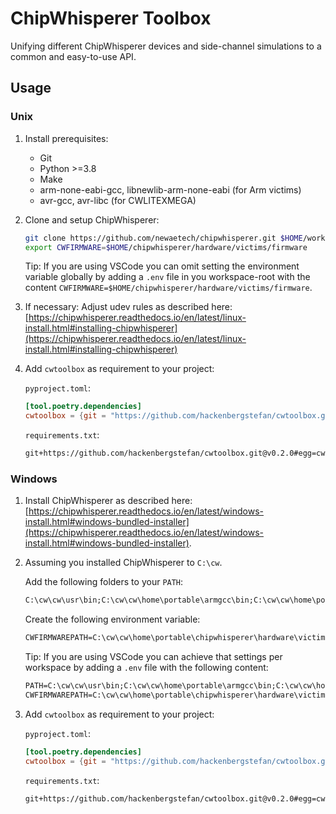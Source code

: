# ChipWhisperer Toolbox

Unifying different ChipWhisperer devices and side-channel simulations to a common and easy-to-use API.

## Usage

### Unix

1. Install prerequisites:
   - Git
   - Python >=3.8
   - Make
   - arm-none-eabi-gcc, libnewlib-arm-none-eabi (for Arm victims)
   - avr-gcc, avr-libc (for CWLITEXMEGA)
2. Clone and setup ChipWhisperer:

   ```sh
   git clone https://github.com/newaetech/chipwhisperer.git $HOME/work/chipwhisperer
   export CWFIRMWARE=$HOME/chipwhisperer/hardware/victims/firmware
   ```

   Tip: If you are using VSCode you can omit setting the environment variable globally by adding a `.env` file in you workspace-root with the content `CWFIRMWARE=$HOME/chipwhisperer/hardware/victims/firmware`.

3. If necessary: Adjust udev rules as described here: [https://chipwhisperer.readthedocs.io/en/latest/linux-install.html#installing-chipwhisperer](https://chipwhisperer.readthedocs.io/en/latest/linux-install.html#installing-chipwhisperer)

4. Add `cwtoolbox` as requirement to your project:

   `pyproject.toml`:

   ```toml
   [tool.poetry.dependencies]
   cwtoolbox = {git = "https://github.com/hackenbergstefan/cwtoolbox.git", tag="v0.2.0"}
   ```

   `requirements.txt`:

   ```txt
   git+https://github.com/hackenbergstefan/cwtoolbox.git@v0.2.0#egg=cwtoolbox
   ```

### Windows

1. Install ChipWhisperer as described here: [https://chipwhisperer.readthedocs.io/en/latest/windows-install.html#windows-bundled-installer](https://chipwhisperer.readthedocs.io/en/latest/windows-install.html#windows-bundled-installer).

2. Assuming you installed ChipWhisperer to `C:\cw`.

   Add the following folders to your `PATH`:

   ```txt
   C:\cw\cw\usr\bin;C:\cw\cw\home\portable\armgcc\bin;C:\cw\cw\home\portable\avrgcc\bin
   ```

   Create the following environment variable:

   ```txt
   CWFIRMWAREPATH=C:\cw\cw\home\portable\chipwhisperer\hardware\victims\firmware
   ```

   Tip: If you are using VSCode you can achieve that settings per workspace by adding a `.env` file with the following content:

   ```txt
   PATH=C:\cw\cw\usr\bin;C:\cw\cw\home\portable\armgcc\bin;C:\cw\cw\home\portable\avrgcc\bin;$env["PATH"]
   CWFIRMWAREPATH=C:\cw\cw\home\portable\chipwhisperer\hardware\victims\firmware
   ```

3. Add `cwtoolbox` as requirement to your project:

   `pyproject.toml`:

   ```toml
   [tool.poetry.dependencies]
   cwtoolbox = {git = "https://github.com/hackenbergstefan/cwtoolbox.git", tag="v0.2.0"}
   ```

   `requirements.txt`:

   ```txt
   git+https://github.com/hackenbergstefan/cwtoolbox.git@v0.2.0#egg=cwtoolbox
   ```
